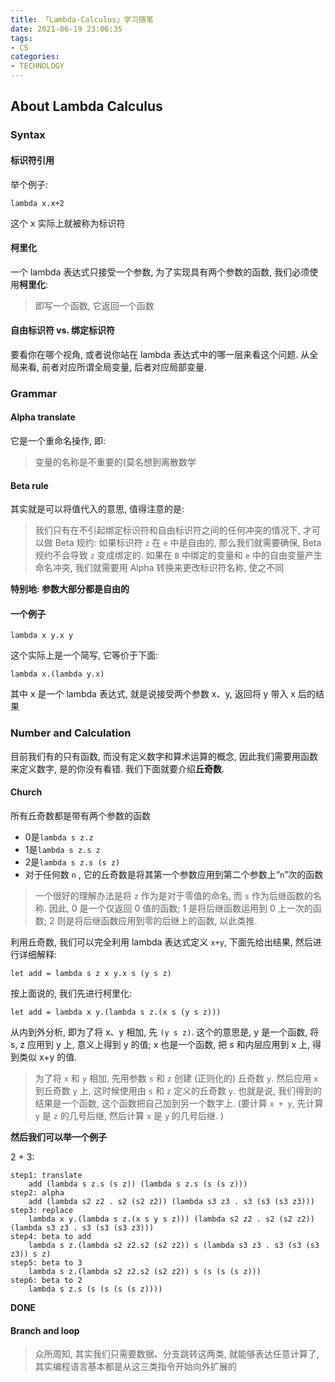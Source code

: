 ```yaml
---
title: 「Lambda-Calculus」学习随笔
date: 2021-06-19 23:06:35
tags:
- CS
categories:
- TECHNOLOGY
---
```



<!-- more -->

## About Lambda Calculus

### Syntax

#### 标识符引用

举个例子:

```lambda
lambda x.x+2
```

这个 x 实际上就被称为标识符

#### 柯里化

一个 lambda 表达式只接受一个参数, 为了实现具有两个参数的函数, 我们必须使用**柯里化**:

>  即写一个函数, 它返回一个函数

#### 自由标识符 vs. 绑定标识符

要看你在哪个视角, 或者说你站在 lambda 表达式中的哪一层来看这个问题. 从全局来看, 前者对应所谓全局变量, 后者对应局部变量.

### Grammar

#### Alpha translate

它是一个重命名操作, 即:

> 变量的名称是不重要的(莫名想到离散数学

#### Beta rule

其实就是可以将值代入的意思, 值得注意的是:

> 我们只有在不引起绑定标识符和自由标识符之间的任何冲突的情况下, 才可以做 Beta 规约: 如果标识符 `z` 在 `e` 中是自由的, 那么我们就需要确保, Beta 规约不会导致 `z` 变成绑定的. 如果在 `B` 中绑定的变量和 `e` 中的自由变量产生命名冲突, 我们就需要用 Alpha 转换来更改标识符名称, 使之不同

**特别地: 参数大部分都是自由的**

#### 一个例子

```lambda
lambda x y.x y
```

这个实际上是一个简写, 它等价于下面: 

```lambda
lambda x.(lambda y.x)
```

其中 x 是一个 lambda 表达式, 就是说接受两个参数 x、y, 返回将 y 带入 x 后的结果

### Number and Calculation

目前我们有的只有函数, 而没有定义数字和算术运算的概念, 因此我们需要用函数来定义数字, 是的你没有看错. 我们下面就要介绍**丘奇数**. 

#### Church

所有丘奇数都是带有两个参数的函数

- 0是`lambda s z.z`
- 1是`lambda s z.s z`
- 2是`lambda s z.s (s z)`
- 对于任何数 `n` , 它的丘奇数是将其第一个参数应用到第二个参数上“`n`”次的函数

> 一个很好的理解办法是将 `z` 作为是对于零值的命名, 而 `s` 作为后继函数的名称. 因此, 0 是一个仅返回 0 值的函数; 1 是将后继函数运用到 0 上一次的函数; 2 则是将后继函数应用到零的后继上的函数, 以此类推.

利用丘奇数, 我们可以完全利用 lambda 表达式定义 `x+y`, 下面先给出结果, 然后进行详细解释: 

```lambda
let add = lambda s z x y.x s (y s z)
```

按上面说的, 我们先进行柯里化: 

```lambda
let add = lambda x y.(lambda s z.(x s (y s z)))
```

从内到外分析, 即为了将 x、y 相加, 先 `(y s z)`. 这个的意思是, y 是一个函数, 将 s, z 应用到 y 上, 意义上得到 y 的值; x 也是一个函数, 把 s 和内层应用到 x 上, 得到类似 x+y 的值. 

> 为了将 `x` 和 `y` 相加, 先用参数 `s` 和 `z` 创建 (正则化的) 丘奇数 `y`. 然后应用 `x` 到丘奇数 `y` 上, 这时候使用由 `s` 和 `z` 定义的丘奇数 `y`. 也就是说, 我们得到的结果是一个函数, 这个函数把自己加到另一个数字上. (要计算 `x + y`, 先计算 `y` 是 `z` 的几号后继, 然后计算 `x` 是 `y` 的几号后继. )

**然后我们可以举一个例子**

2 + 3: 

```lambda
step1: translate
    add (lambda s z.s (s z)) (lambda s z.s (s (s z)))
step2: alpha
    add (lambda s2 z2 . s2 (s2 z2)) (lambda s3 z3 . s3 (s3 (s3 z3)))
step3: replace
    lambda x y.(lambda s z.(x s y s z))) (lambda s2 z2 . s2 (s2 z2)) (lambda s3 z3 . s3 (s3 (s3 z3)))
step4: beta to add
    lambda s z.(lambda s2 z2.s2 (s2 z2)) s (lambda s3 z3 . s3 (s3 (s3 z3)) s z)
step5: beta to 3
    lambda s z.(lambda s2 z2.s2 (s2 z2)) s (s (s (s z)))
step6: beta to 2
    lambda s z.s (s (s (s (s z))))
```

**DONE**

#### Branch and loop

> 众所周知, 其实我们只需要数据、分支跳转这两类, 就能够表达任意计算了, 其实编程语言基本都是从这三类指令开始向外扩展的
